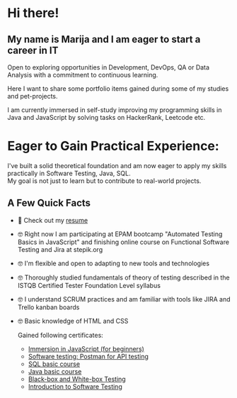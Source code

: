 
# Hi there!
## My name is Marija and  I am eager to start a career in IT

Open to exploring opportunities in Development, DevOps, QA or Data Analysis with a commitment to continuous
learning.

Here I want to share some portfolio items gained during some of my studies and pet-projects.

I am currently immersed in self-study improving my programming skills in Java and JavaScript by solving tasks on HackerRank, Leetcode etc.

# Eager to Gain Practical Experience:
I've built a solid theoretical foundation and am now eager to apply my skills practically in Software Testing, Java, SQL.  
My goal is not just to learn but to contribute to real-world projects.



## A Few Quick Facts

- 💼 Check out my [resume](https://drive.google.com/file/d/1a71WwGUgQko3dIg4CDZovKBZWYgHTsHZ/view?usp=sharing)  
- 🤓 Right now I am participating at EPAM bootcamp "Automated Testing Basics in JavaScript" and finishing online course on Functional Software Testing and Jira at stepik.org  
- 🤓 I'm flexible and open to adapting to new tools and technologies  
- 🤓 Thoroughly studied fundamentals of theory of testing described in the ISTQB Certified Tester Foundation Level syllabus  
- 🤓 I understand SCRUM practices and am familiar with tools like JIRA and Trello kanban boards  
- 🤓 Basic knowledge of HTML and CSS  

   Gained following certificates:
  - [Immersion in JavaScript (for beginners)](https://drive.google.com/file/d/103fiZvukrA6wWUv2rK_X5xG4Gz_1Iza0/view?usp=drive_link)
  - [Software testing: Postman for API testing](https://drive.google.com/file/d/1Bj7YVEYr408GSyGnsw6GkSNU3GFLeyDg/view?usp=drive_link)
  - [SQL basic course](https://drive.google.com/file/d/1OeRmGbrWXmlpUu1tXPwk_z4uyZJ9wBhm/view?usp=drive_link)
  - [Java basic course](https://drive.google.com/file/d/1et4ybGLJvpD1lB2Bx4_Y7khPanR_pfFZ/view?usp=drive_link)
  - [Black-box and White-box Testing](https://drive.google.com/file/d/1hcA3TzQE7asvqBlszTCJUUG4KEAR8LhL/view?usp=drive_link)
  - [Introduction to Software Testing](https://drive.google.com/file/d/1dkZlEabbS4DOJHqiYECOoF-8hKeLohk0/view?usp=drive_link)
